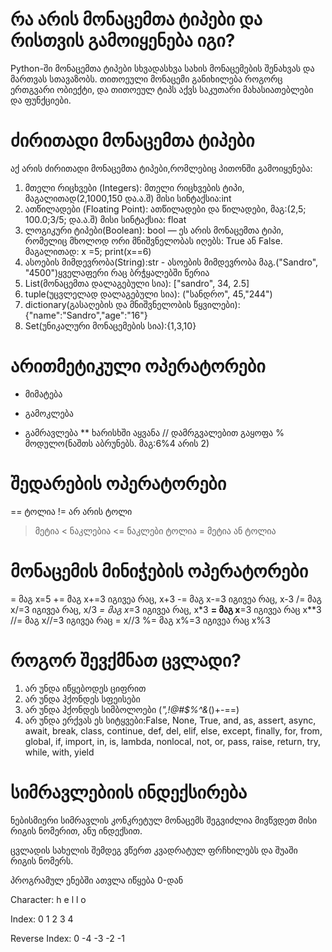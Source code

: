 # რა არის მონაცემთა ტიპები და რისთვის გამოიყენება იგი?
Python-ში მონაცემთა ტიპები სხვადასხვა სახის მონაცემების შენახვას და მართვას სთავაზობს. თითოეული მონაცემი განიხილება როგორც ერთგვარი ობიექტი, და თითოეულ ტიპს აქვს საკუთარი მახასიათებლები და ფუნქციები.


# ძირითადი მონაცემთა ტიპები

აქ არის ძირითადი მონაცემთა ტიპები,რომლებიც პითონში გამოიყენება:
1. მთელი რიცხვები (Integers): მთელი რიცხვების ტიპი, მაგალითად(2,1000,150 და.ა.შ) მისი სინტაქსია:int 
2. ათწილადები (Floating Point): ათწილადები და წილადები, მაგ:(2,5; 100.0;3/5; და.ა.შ) მისი სინტაქსია: float
3. ლოგიკური ტიპები(Boolean): bool — ეს არის მონაცემთა ტიპი, რომელიც მხოლოდ ორი მნიშვნელობას იღებს: True ან False. მაგალითად: x =5;
print(x==6)
4. ასოების მიმდევრობა(String):str - ასოების მიმდევრობა მაგ.("Sandro", "4500")ყველაფერი რაც ბრჭყალებში წერია
5. List(მონაცემთა დალაგებული სია): ["sandro", 34, 2.5]
6. tuple(უცვლელად დალაგებული სია): ("სანდრო", 45,"244")
7. dictionary(გასაღების და მნიშვნელობის წყვილები):{"name":"Sandro","age":"16"}
8. Set(უნიკალური მონაცემების სია):{1,3,10}

# არითმეტიკული ოპერატორები
+ მიმატება
- გამოკლება
* გამრავლება
** ხარისხში აყვანა
// დამრგვალებით გაყოფა
% მოდულო(ნაშთს აბრუნებს. მაგ:6%4 არის 2)

# შედარების ოპერატორები
 == ტოლია
 != არ არის ტოლი
 > მეტია
 < ნაკლებია
 <= ნაკლები ტოლია
 >= მეტია ან ტოლია


# მონაცემის მინიჭების ოპერატორები
= მაგ x=5
+= მაგ x+=3  იგივეა რაც, x+3
-= მაგ x-=3  იგივეა რაც, x-3
/= მაგ x/=3  იგივეა რაც, x/3
*= მაგ x*=3  იგივეა რაც, x*3
**= მაგ x**=3 იგივეა რაც x**3
//= მაგ x//=3 იგივეა რაც = x//3
%= მაგ x%=3 იგივეა რაც  x%3


# როგორ შევქმნათ ცვლადი?

1. არ უნდა იწყებოდეს ციფრით
2. არ უნდა ჰქონდეს სფეისები
3. არ უნდა ჰქონდეს სიმბოლოები (*",!@#$%^&*()+-==)
4. არ უნდა ერქვას ეს სიტყვები:False, None, True, and, as, assert, async, await, break, class, continue, def, del, elif, else, except, finally, for, from, global, if, import, in, is, lambda, nonlocal, not, or, pass, raise, return, try, while, with, yield

# სიმრავლებიის ინდექსირება

ნებისმიერი სიმრავლის კონკრეტულ მონაცემს შეგვიძლია მივწვდეთ მისი რიგის ნომერით, ანუ
ინდექსით.

ცვლადის სახელის შემდეგ ვწერთ კვადრატულ ფრჩხილებს და შუაში რიგის ნომერს.

პროგრამულ ენებში ათვლა იწყება 0-დან

Character:
h
e
l
l
o

Index:
0
1
2
3
4

Reverse Index:
0
-4
-3
-2
-1
